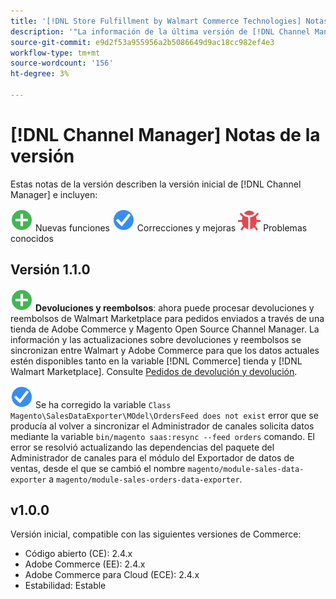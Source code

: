 ```yaml
---
title: '[!DNL Store Fulfillment by Walmart Commerce Technologies] Notas de la versión'
description: '"La información de la última versión de [!DNL Channel Manager] de Adobe Commerce".'
source-git-commit: e9d2f53a955956a2b5086649d9ac18cc982ef4e3
workflow-type: tm+mt
source-wordcount: '156'
ht-degree: 3%

---
```


# [!DNL Channel Manager] Notas de la versión

Estas notas de la versión describen la versión inicial de [!DNL Channel Manager] e incluyen:

![Nuevo](../assets/new.svg) Nuevas funciones
![Se ha corregido un problema](../assets/fix.svg) Correcciones y mejoras
![Problema conocido](../assets/bug.svg) Problemas conocidos


## Versión 1.1.0

![Nuevo](../assets/new.svg)<!--CHAN-5204--> **Devoluciones y reembolsos**: ahora puede procesar devoluciones y reembolsos de Walmart Marketplace para pedidos enviados a través de una tienda de Adobe Commerce y Magento Open Source Channel Manager. La información y las actualizaciones sobre devoluciones y reembolsos se sincronizan entre Walmart y Adobe Commerce para que los datos actuales estén disponibles tanto en la variable [!DNL Commerce] tienda y [!DNL Walmart Marketplace]. Consulte [Pedidos de devolución y devolución](return-refund-orders.md).

![Fijo](../assets/fix.svg)<!--CHAN-5661--> Se ha corregido la variable `Class Magento\SalesDataExporter\MOdel\OrdersFeed does not exist` error que se producía al volver a sincronizar el Administrador de canales solicita datos mediante la variable `bin/magento saas:resync --feed orders` comando. El error se resolvió actualizando las dependencias del paquete del Administrador de canales para el módulo del Exportador de datos de ventas, desde el que se cambió el nombre `magento/module-sales-data-exporter` a `magento/module-sales-orders-data-exporter`.

## v1.0.0

Versión inicial, compatible con las siguientes versiones de Commerce:

* Código abierto (CE): 2.4.x
* Adobe Commerce (EE): 2.4.x
* Adobe Commerce para Cloud (ECE): 2.4.x
* Estabilidad: Estable
